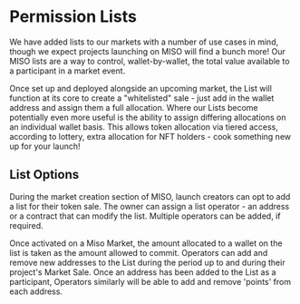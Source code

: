# Permission Lists

We have added lists to our markets with a number of use cases in mind, though we expect projects launching on MISO will find a bunch more! Our MISO lists are a way to control, wallet-by-wallet, the total value available to a participant in a market event.

Once set up and deployed alongside an upcoming market, the List will function at its core to create a "whitelisted" sale - just add in the wallet address and assign them a full allocation. Where our Lists become potentially even more useful is the ability to assign differing allocations on an individual wallet basis. This allows token allocation via tiered access, according to lottery, extra allocation for NFT holders - cook something new up for your launch!

## List Options

During the market creation section of MISO, launch creators can opt to add a list for their token sale. The owner can assign a list operator - an address or a contract that can modify the list. Multiple operators can be added, if required.

Once activated on a Miso Market, the amount allocated to a wallet on the list is taken as the amount allowed to commit. Operators can add and remove new addresses to the List during the period up to and during their project's Market Sale. Once an address has been added to the List as a participant, Operators similarly will be able to add and remove 'points' from each address.
